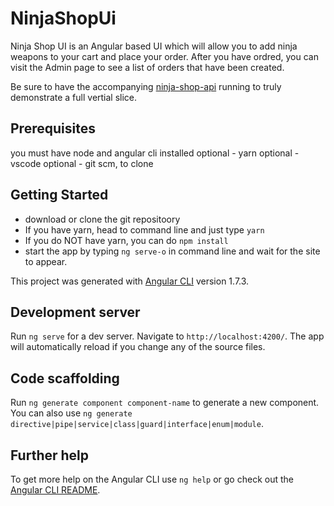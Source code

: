 # NinjaShopUi

Ninja Shop UI is an Angular based UI which will allow you to add ninja weapons to your cart and place your order. After you have ordred, you can visit the Admin page to see a list of orders that have been created. 

Be sure to have the accompanying [ninja-shop-api](https://github.com/elAndyG/ninja-shop-api) running to truly demonstrate a full vertial slice. 

## Prerequisites
you must have node and angular cli installed
optional - yarn
optional - vscode
optional - git scm, to clone

## Getting Started
* download or clone the git repositoory
* If you have yarn, head to command line and just type `yarn`
* If you do NOT have yarn, you can do `npm install`
* start the app by typing `ng serve-o` in command line and wait for the site to appear.



This project was generated with [Angular CLI](https://github.com/angular/angular-cli) version 1.7.3.

## Development server

Run `ng serve` for a dev server. Navigate to `http://localhost:4200/`. The app will automatically reload if you change any of the source files.

## Code scaffolding

Run `ng generate component component-name` to generate a new component. You can also use `ng generate directive|pipe|service|class|guard|interface|enum|module`.

## Further help

To get more help on the Angular CLI use `ng help` or go check out the [Angular CLI README](https://github.com/angular/angular-cli/blob/master/README.md).
